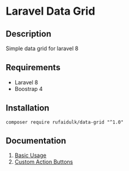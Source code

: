# Laravel Data Grid
## Description
Simple data grid for laravel 8 
## Requirements
- Laravel 8
- Boostrap 4

## Installation
``composer require rufaidulk/data-grid "^1.0"``
## Documentation
1. [Basic Usage](https://github.com/rufaidulk/data-grid/blob/main/docs/BasicUsage.md)
1. [Custom Action Buttons](https://github.com/rufaidulk/data-grid/blob/main/docs/CustomActionButtons.md)
